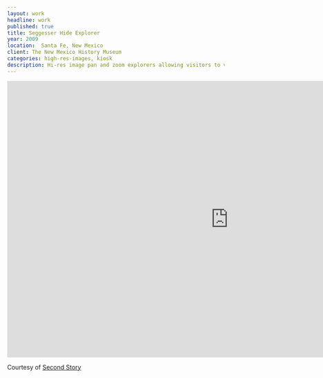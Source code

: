 ```yaml
---
layout: work
headline: work
published: true
title: Seggesser Hide Explorer
year: 2009
location:  Santa Fe, New Mexico
client: The New Mexico History Museum
categories: high-res-images, kiosk
description: Hi-res image pan and zoom explorers allowing visitors to view artifacts in incredible detail
---
```


<iframe src="https://player.vimeo.com/video/32341531?color=D6A34B" width="1024" height="640" frameborder="0" webkitallowfullscreen mozallowfullscreen allowfullscreen></iframe>
<p>Courtesy of <a href="https://vimeo.com/secondstory">Second Story</a></p>
